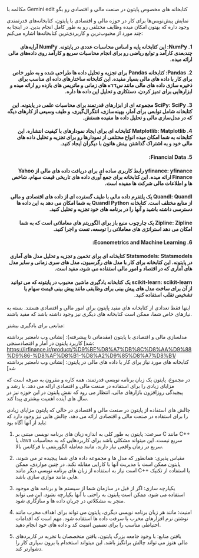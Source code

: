 
مکالمه با Gemini
edit
کتابخانه های مخصوص پایتون در صنعت مالی و اقتصادی رو بگو 

نمایش پیش‌نویس‌ها
برای کار در حوزه مالی و اقتصادی با پایتون، کتابخانه‌های قدرتمندی وجود داره که بهتون امکان میده وظایف مختلفی رو به طور کامل انجام بدین. در اینجا به چند مورد از محبوب‌ترین و کاربردی‌ترین کتابخانه‌ها اشاره می‌کنم:

<h4 dir="rtl"> 1. NumPy: این کتابخانه پایه و اساس محاسبات عددی در پایتونه. NumPy آرایه‌های چندبعدی کارآمد و توابع ریاضی رو برای انجام محاسبات سریع و کارآمد روی داده‌های مالی ارائه میده.</h4>

<h4 dir="rtl"> 2. Pandas: کتابخانه Pandas برای تجزیه و تحلیل داده ها طراحی شده و به طور خاص برای کار با داده های مالی بسیار مفیده. این کتابخانه ساختارهای داده ای مناسب برای ذخیره سازی داده های مالی مانند سדרه های زمانی و ماتریس های بازده رو ارائه میده و ابزارهایی برای تمیز کردن، دستکاری و تحلیل این داده ها داره.</h4>

<h4 dir="rtl">3. SciPy: SciPy مجموعه ای از ابزارهای قدرتمند برای محاسبات علمی در پایتونه. این کتابخانه شامل توابعی برای آمار، بهینه‌سازی، انتگرال‌گیری، و طیف وسیعی از کارهای دیگه که در مدل‌سازی مالی و تحلیل داده ها  مفیده هستش.</h4>

<h4 dir="rtl">4. Matplotlib: Matplotlib کتابخانه ای برای ایجاد نمودارهای با کیفیت انتشاره. این کتابخانه به شما امکان میده انواع مختلفی از نمودارها رو برای تجزیه و تحلیل داده های مالی خود و به اشتراک گذاشتن بینش هاتون با دیگران ایجاد کنید.</h4>

<h4 dir="rtl">5.  Financial Data:</h4>

<h4 dir="rtl">yfinance: yfinance رابط کاربری ساده ای برای دریافت داده های مالی از Yahoo Finance ارائه میده. این کتابخانه برای جمع آوری داده های تاریخی قیمت سهام، شاخص ها و اطلاعات مالی شرکت ها مفیده است.</h4>
<h4 dir="rtl">Quandl: Quandl یک پلتفرم داده مالی با طیف گسترده ای از داده های اقتصادی و مالی از منابع مختلف است. کتابخانه Quandl Python به شما امکان می دهد به این داده ها دسترسی داشته باشید و آنها را در برنامه های خود تجزیه و تحلیل کنید.</h4>
<h4 dir="rtl">Zipline: Zipline یک چارچوب منبع باز برای الگوریتم های معاملاتی است که به شما امکان می دهد استراتژی های معاملاتی را توسعه، تست و اجرا کنید.</h4>
<h4 dir="rtl">6.  Econometrics and Machine Learning:</h4>

<h4 dir="rtl">Statsmodels: Statsmodels کتابخانه ای برای تخمین و تجزیه و تحلیل مدل های آماری در پایتونه. این کتابخانه برای کار با مدل های رگرسیون، مدل های سری زمانی و سایر مدل های آماری که در اقتصاد و امور مالی استفاده می شود، مفید است.</h4>
<h4 dir="rtl"> scikit-learn: scikit-learn یک کتابخانه یادگیری ماشین محبوب در پایتونه که می توانید از آن برای ساخت مدل های پیش بینی برای وظایفی مانند پیش بینی قیمت سهام یا تشخیص تقلب استفاده کنید.</h4>
اینها فقط تعدادی از کتابخانه های مفید پایتون برای امور مالی و اقتصادی هستند. بسته به نیازهای خاص شما، ممکن است کتابخانه های دیگری نیز وجود داشته باشد که مفید باشند.

منابعی برای یادگیری بیشتر:

مدلسازی مالی و اقتصادی با پایتون (مقدماتی تا پیشرفته): [نشانی وب نامعتبر برداشته شد]
کاربرد پایتون در آمار و اقتصادسنجی: https://irfinance.ir/product/%D9%BE%D8%A7%DB%8C%D8%AA%D9%88%D9%86-%D8%AF%D8%B1-%D8%A2%D9%85%D8%A7%D8%B1/
کتابخانه های مورد نیاز برای کار با داده های مالی در پایتون: [نشانی وب نامعتبر برداشته شد]

در  مجموع،  پایتون  یک  زبان  برنامه نویسی  قدرتمند،  همه کاره  و  مقرون به صرفه  است  که  مزایای  زیادی  را برای  استفاده  در  صنعت  مالی  و  اقتصادی  ارائه  می دهد.  با  رشد  و  پیچیدگی  روزافزون  بازارهای  مالی،  انتظار  می رود  که  نقش  پایتون  در  این  حوزه  نیز  در  سال های  آینده  اهمیت  بیشتری  پیدا  کند.


چالش های استفاده از پایتون در صنعت مالی و اقتصادی
در حالی که پایتون مزایای زیادی را برای استفاده در صنعت مالی و اقتصادی ارائه می دهد،  چالش هایی نیز  وجود دارد که باید  از آنها آگاه بود:

1. سرعت: پایتون  به  طور کلی  به  اندازه  زبان های برنامه نویسی  مبتنی بر C  مانند  C++  یا  Java  سریع  نیست.  این  میتواند  مشکلی  باشد  برای  کاربردهایی  که  به  محاسبات  سریع  در  زمان واقعی  نیاز دارند،  مانند  معامله  الگوریتمی  با فرکانس بالا.

2. مقیاس پذیری:  همانطور که  مدل ها  و  مجموعه داده های  شما  پیچیده تر  می شوند،  پایتون  ممکن است  با  مدیریت  آنها  با  کارایی  مقابله  نکند.  در  چنین  مواردی،  ممکن است  نیاز به  استفاده  از  زبان های  برنامه نویسی  دیگر  مانند  C++  یا  استفاده از  تکنیک هایی  مانند  موازی سازی  باشد.

3. یکپارچه سازی:  اگر  از  قبل  در  سازمان  شما  از  سیستم ها  و  برنامه های  موجود  استفاده  می شود،  ممکن است  پایتون  به  راحتی  با  آنها  یکپارچه  نشود.  این  می تواند  منجر به  مشکلاتی در  جریان داده ها  و  سازگاری  شود.

4. امنیت:  مانند  هر  زبان  برنامه نویسی  دیگری،  پایتون  می تواند  برای  اهداف  مخرب  مانند  نوشتن  نرم افزارهای  مخرب  یا  سرقت  داده ها  استفاده  شود.  مهم است  که  اقدامات  احتیاطی  مناسب  را  برای  تضمین  امنیت  کد  و  داده های  خود  انجام  دهید.

5. یافتن  منابع:  با  وجود  جامعه  بزرگ  پایتون،  یافتن  متخصصان  با  تجربه  در  کاربردهای  مالی  هنوز  می تواند  چالش برانگیز  باشد.  این  میتواند  استخدام  یا  برون سپاری  کار  را  دشوارتر  کند.

